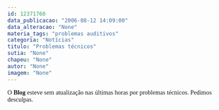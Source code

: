 ```yaml
---
id: 12371760
data_publicacao: "2006-08-12 14:09:00"
data_alteracao: "None"
materia_tags: "problemas auditivos"
categoria: "Notícias"
titulo: "Problemas técnicos"
sutia: "None"
chapeu: "None"
autor: "None"
imagem: "None"
---
```

<p><FONT face=Verdana>O <STRONG>Blog</STRONG> esteve sem atualização nas últimas horas por problemas técnicos. Pedimos desculpas.</FONT> </p>
